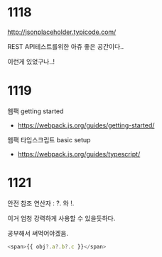 # 1118

http://jsonplaceholder.typicode.com/

REST API테스트를위한 아쥬 좋은 공간이다..

이런게 있었구나..!



# 1119

웹팩 getting started

- https://webpack.js.org/guides/getting-started/

웹팩 타입스크립트 basic setup

- https://webpack.js.org/guides/typescript/





# 1121

안전 참조 연산자 : ?. 와 !.

이거 엄청 강력하게 사용할 수 있을듯하다.

공부해서 써먹어야겠음.

```javascript
<span>{{ obj?.a?.b?.c }}</span>
```

